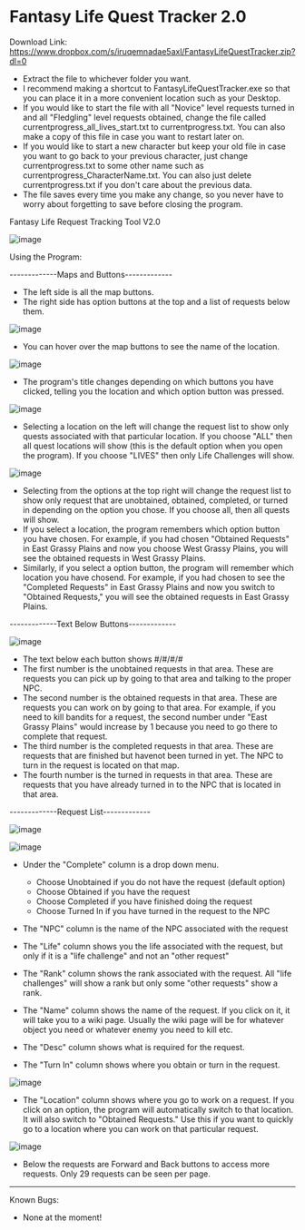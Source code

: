 # Fantasy Life Quest Tracker 2.0

Download Link: https://www.dropbox.com/s/iruqemnadae5axl/FantasyLifeQuestTracker.zip?dl=0

- Extract the file to whichever folder you want.
- I recommend making a shortcut to FantasyLifeQuestTracker.exe so that you can place it in a more convenient location such as your Desktop.
- If you would like to start the file with all "Novice" level requests turned in and all "Fledgling" level requests obtained, change the file called currentprogress_all_lives_start.txt to currentprogress.txt. You can also make a copy of this file in case you want to restart later on.
- If you would like to start a new character but keep your old file in case you want to go back to your previous character, just change currentprogress.txt to some other name such as currentprogress_CharacterName.txt. You can also just delete currentprogress.txt if you don't care about the previous data.
- The file saves every time you make any change, so you never have to worry about forgetting to save before closing the program.

Fantasy Life Request Tracking Tool V2.0

![image](https://user-images.githubusercontent.com/5571989/72780677-6c63f700-3bed-11ea-9c7d-f5df72c85931.png)

Using the Program:

-------------Maps and Buttons-------------

- The left side is all the map buttons.
- The right side has option buttons at the top and a list of requests below them.

![image](https://user-images.githubusercontent.com/5571989/72780127-03c84a80-3bec-11ea-86cd-72c20a33d240.png)
- You can hover over the map buttons to see the name of the location.

![image](https://user-images.githubusercontent.com/5571989/72780415-d203b380-3bec-11ea-9bfc-82a69d5142f3.png)
- The program's title changes depending on which buttons you have clicked, telling you the location and which option button was pressed.

![image](https://user-images.githubusercontent.com/5571989/72780063-cc599e00-3beb-11ea-9558-6bad1abb9178.png)
- Selecting a location on the left will change the request list to show only
	quests associated with that particular location. If you choose "ALL" then
  	all quest locations will show (this is the default option when you open
	the program). If you choose "LIVES" then only Life Challenges will show.
	
![image](https://user-images.githubusercontent.com/5571989/72780084-dd0a1400-3beb-11ea-98a1-5a85033f1b63.png)
- Selecting from the options at the top right will change the request list to show
	only request that are unobtained, obtained, completed, or turned in depending
	on the option you chose. If you choose all, then all quests will show.
- If you select a location, the program remembers which option button you have chosen.
	For example, if you had chosen "Obtained Requests" in East Grassy Plains and
	now you choose West Grassy Plains, you will see the obtained requests in West
	Grassy Plains.
- Similarly, if you select a option button, the program will remember which location
	you have chosend. For example, if you had chosen to see the "Completed Requests"
	in East Grassy Plains and now you switch to "Obtained Requests," you will see
	the obtained requests in East Grassy Plains.

-------------Text Below Buttons-------------

![image](https://user-images.githubusercontent.com/5571989/72780160-1f335580-3bec-11ea-8585-38dcec4d73ce.png)
- The text below each button shows #/#/#/#
- The first number is the unobtained requests in that area. These are requests you can
	pick up by going to that area and talking to the proper NPC.
- The second number is the obtained requests in that area. These are requests you can work
	on by going to that area. For example, if you need to kill bandits for a request,
	the second number under "East Grassy Plains" would increase by 1 because you need
	to go there to complete that request.
- The third number is the completed requests in that area. These are requests that are
	finished but havenot been turned in yet. The NPC to turn in the request is located
	on that map.
- The fourth number is the turned in requests in that area. These are requests that you
	have already turned in to the NPC that is located in that area.

-------------Request List-------------

![image](https://user-images.githubusercontent.com/5571989/72780261-69b4d200-3bec-11ea-8b83-0e5b51fb8493.png)

![image](https://user-images.githubusercontent.com/5571989/72780230-4be76d00-3bec-11ea-9622-eec2d4c25a75.png)
- Under the "Complete" column is a drop down menu.
  - Choose Unobtained if you do not have the request (default option)
  - Choose Obtained if you have the request
  - Choose Completed if you have finished doing the request
  - Choose Turned In if you have turned in the request to the NPC

- The "NPC" column is the name of the NPC associated with the request
- The "Life" column shows you the life associated with the request, but only if it is
	a "life challenge" and not an "other request"
- The "Rank" column shows the rank associated with the request. All "life challenges" will
	show a rank but only some "other requests" show a rank.
- The "Name" column shows the name of the request. If you click on it, it will take you to
	a wiki page. Usually the wiki page will be for whatever object you need or whatever
	enemy you need to kill etc.
- The "Desc" column shows what is required for the request.
- The "Turn In" column shows where you obtain or turn in the request.

![image](https://user-images.githubusercontent.com/5571989/72780386-bbf5f300-3bec-11ea-8295-dafffa937bd8.png)
- The "Location" column shows where you go to work on a request. If you click on an option,
  the program will automatically switch to that location. It will also switch to "Obtained Requests."
  Use this if you want to quickly go to a location where you can work on that particular request.
  
![image](https://user-images.githubusercontent.com/5571989/72780515-0f684100-3bed-11ea-9015-a6c22a3576ac.png)
- Below the requests are Forward and Back buttons to access more requests. Only 29 requests can be seen per page.

--------------------------

Known Bugs:

- None at the moment!
